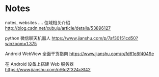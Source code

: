 # Notes
notes, websites ....
位域相关介绍 http://blog.csdn.net/xubuju/article/details/53896127


python 微信聊天机器人
https://www.jianshu.com/p/7af30151cd50?winzoom=1.375


Android WebView 全面干货指南
https://www.jianshu.com/p/fd61e8f4049e

在 Android 设备上搭建 Web 服务器
https://www.jianshu.com/p/6d2f324c8f42
